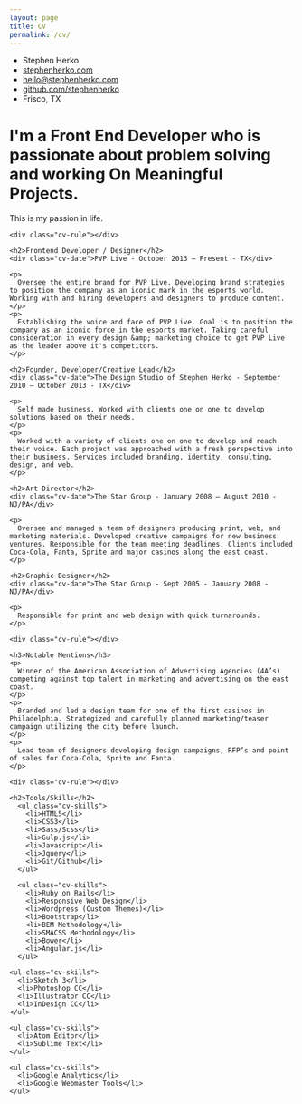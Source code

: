 ```yaml
---
layout: page
title: CV
permalink: /cv/
---
```


<div class="container cv-container">

  <ul class="cv-contact-list">
    <li>Stephen Herko</li>
    <li><a href="http://stephenherko.com">stephenherko.com</a></li>
    <li><a href="mailto: hello@stephenherko.com">hello@stephenherko.com</a></li>
    <li><a href="http://github.com/stephenherko">github.com/stephenherko</a></li>
    <li>Frisco, TX</li>
  </ul>

  <div class="cv-info">
    <h1 class="cv-cta">I'm a Front End Developer who is passionate about problem solving and working On Meaningful Projects.</h1>
    <p>
       This is my passion in life.
    </p>

    <div class="cv-rule"></div>

    <h2>Frontend Developer / Designer</h2>
    <div class="cv-date">PVP Live - October 2013 – Present - TX</div>

    <p>
      Oversee the entire brand for PVP Live. Developing brand strategies to position the company as an iconic mark in the esports world. Working with and hiring developers and designers to produce content.
    </p>
    <p>
      Establishing the voice and face of PVP Live. Goal is to position the company as an iconic force in the esports market. Taking careful consideration in every design &amp; marketing choice to get PVP Live as the leader above it's competitors.
    </p>

    <h2>Founder, Developer/Creative Lead</h2>
    <div class="cv-date">The Design Studio of Stephen Herko - September 2010 – October 2013 - TX</div>

    <p>
      Self made business. Worked with clients one on one to develop solutions based on their needs.
    </p>
    <p>
      Worked with a variety of clients one on one to develop and reach their voice. Each project was approached with a fresh perspective into their business. Services included branding, identity, consulting, design, and web.
    </p>

    <h2>Art Director</h2>
    <div class="cv-date">The Star Group - January 2008 – August 2010 - NJ/PA</div>

    <p>
      Oversee and managed a team of designers producing print, web, and marketing materials. Developed creative campaigns for new business ventures. Responsible for the team meeting deadlines. Clients included Coca-Cola, Fanta, Sprite and major casinos along the east coast.
    </p>

    <h2>Graphic Designer</h2>
    <div class="cv-date">The Star Group - Sept 2005 - January 2008 - NJ/PA</div>

    <p>
      Responsible for print and web design with quick turnarounds.
    </p>

    <div class="cv-rule"></div>

    <h3>Notable Mentions</h3>
    <p>
      Winner of the American Association of Advertising Agencies (4A’s) competing against top talent in marketing and advertising on the east coast.
    </p>
    <p>
      Branded and led a design team for one of the first casinos in Philadelphia. Strategized and carefully planned marketing/teaser campaign utilizing the city before launch.
    </p>
    <p>
      Lead team of designers developing design campaigns, RFP’s and point of sales for Coca-Cola, Sprite and Fanta.
    </p>

    <div class="cv-rule"></div>

    <h2>Tools/Skills</h2>
      <ul class="cv-skills">
        <li>HTML5</li>
        <li>CSS3</li>
        <li>Sass/Scss</li>
        <li>Gulp.js</li>
        <li>Javascript</li>
        <li>Jquery</li>
        <li>Git/Github</li>
      </ul>

      <ul class="cv-skills">
        <li>Ruby on Rails</li>
        <li>Responsive Web Design</li>
        <li>Wordpress (Custom Themes)</li>
        <li>Bootstrap</li>
        <li>BEM Methodology</li>
        <li>SMACSS Methodology</li>
        <li>Bower</li>
        <li>Angular.js</li>
      </ul>

    <ul class="cv-skills">
      <li>Sketch 3</li>
      <li>Photoshop CC</li>
      <li>Illustrator CC</li>
      <li>InDesign CC</li>
    </ul>

    <ul class="cv-skills">
      <li>Atom Editor</li>
      <li>Sublime Text</li>
    </ul>

    <ul class="cv-skills">
      <li>Google Analytics</li>
      <li>Google Webmaster Tools</li>
    </ul>

</div>
